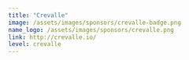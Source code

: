 ```yaml
---
title: "Crevalle"
image: /assets/images/sponsors/crevalle-badge.png
name_logo: /assets/images/sponsors/crevalle.png
link: http://crevalle.io/
level: crevalle
---
```

